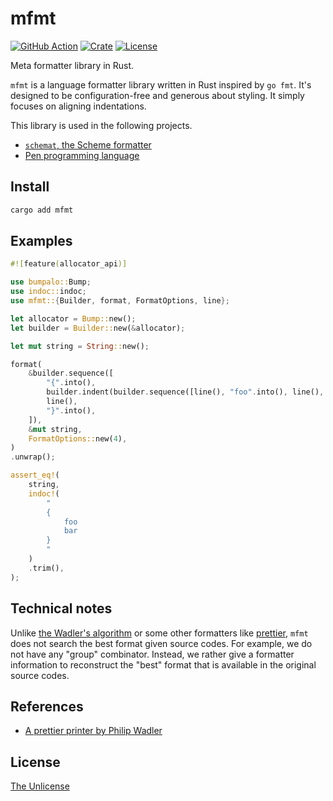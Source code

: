 # mfmt

[![GitHub Action](https://img.shields.io/github/actions/workflow/status/raviqqe/mfmt/test.yaml?branch=main&style=flat-square)](https://github.com/raviqqe/mfmt/actions?query=workflow%3Atest)
[![Crate](https://img.shields.io/crates/v/mfmt.svg?style=flat-square)](https://crates.io/crates/mfmt)
[![License](https://img.shields.io/github/license/raviqqe/mfmt.svg?style=flat-square)](https://github.com/raviqqe/mfmt/blob/main/UNLICENSE)

Meta formatter library in Rust.

`mfmt` is a language formatter library written in Rust inspired by `go fmt`. It's designed to be configuration-free and generous about styling. It simply focuses on aligning indentations.

This library is used in the following projects.

- [`schemat`, the Scheme formatter](https://github.com/raviqqe/schemat)
- [Pen programming language](https://github.com/pen-lang/pen)

## Install

```sh
cargo add mfmt
```

## Examples

```rust
#![feature(allocator_api)]

use bumpalo::Bump;
use indoc::indoc;
use mfmt::{Builder, format, FormatOptions, line};

let allocator = Bump::new();
let builder = Builder::new(&allocator);

let mut string = String::new();

format(
    &builder.sequence([
        "{".into(),
        builder.indent(builder.sequence([line(), "foo".into(), line(), "bar".into()])),
        line(),
        "}".into(),
    ]),
    &mut string,
    FormatOptions::new(4),
)
.unwrap();

assert_eq!(
    string,
    indoc!(
        "
        {
            foo
            bar
        }
        "
    )
    .trim(),
);
```

## Technical notes

Unlike [the Wadler's algorithm][wadler] or some other formatters like [prettier](https://prettier.io/), `mfmt` does not search the best format given source codes. For example, we do not have any "group" combinator. Instead, we rather give a formatter information to reconstruct the "best" format that is available in the original source codes.

## References

- [A prettier printer by Philip Wadler][wadler]

## License

[The Unlicense](https://github.com/raviqqe/mfmt/blob/main/UNLICENSE)

[wadler]: https://homepages.inf.ed.ac.uk/wadler/papers/prettier/prettier.pdf
